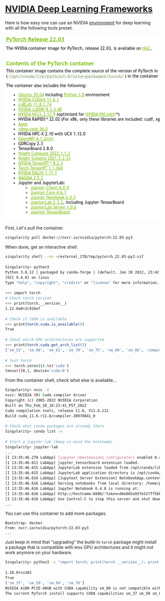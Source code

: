 # [NVIDIA Deep Learning Frameworks](https://docs.nvidia.com/deeplearning/frameworks/index.html)

Here is how easy one can use an NVIDIA [environment](https://docs.nvidia.com/deeplearning/frameworks/pytorch-release-notes/rel_22-03.html) for deep learning with all the following tools preset.

![pytorch](./images/pytorch-nvidia.png)

First, Let's pull the container.

``` bash
singularity pull docker://nvcr.io/nvidia/pytorch:22.03-py3
```

When done, get an interactive shell.

``` bash
singularity shell --nv ~/external_1TB/tmp/pytorch_22.03-py3.sif

Singularity> python3
Python 3.8.12 | packaged by conda-forge | (default, Jan 30 2022, 23:42:07) 
[GCC 9.4.0] on linux
Type "help", "copyright", "credits" or "license" for more information.

>>> import torch
# Check torch version
>>> print(torch.__version__) 
1.12.0a0+2c916ef

# Check if CUDA is available
>>> print(torch.cuda.is_available()) 
True

# Check which GPU architectures are supported
>>> print(torch.cuda.get_arch_list()) 
['sm_52', 'sm_60', 'sm_61', 'sm_70', 'sm_75', 'sm_80', 'sm_86', 'compute_86']

# test torch
>>> torch.zeros(1).to('cuda')
tensor([0.], device='cuda:0')
```

From the container shell, check what else is available...

``` bash
Singularity> nvcc -V
nvcc: NVIDIA (R) Cuda compiler driver
Copyright (c) 2005-2022 NVIDIA Corporation
Built on Thu_Feb_10_18:23:41_PST_2022
Cuda compilation tools, release 11.6, V11.6.112
Build cuda_11.6.r11.6/compiler.30978841_0

# Check what conda packages are already there
Singularity> conda list -v

# Start a jupyter-lab (keep in mind the hostname)
Singularity> jupyter-lab
...
[I 13:35:46.270 LabApp] [jupyter_nbextensions_configurator] enabled 0.4.1
[I 13:35:46.611 LabApp] jupyter_tensorboard extension loaded.
[I 13:35:46.615 LabApp] JupyterLab extension loaded from /opt/conda/lib/python3.8/site-packages/jupyterlab
[I 13:35:46.615 LabApp] JupyterLab application directory is /opt/conda/share/jupyter/lab
[I 13:35:46.616 LabApp] [Jupytext Server Extension] NotebookApp.contents_manager_class is (a subclass of) jupytext.TextFileContentsManager already - OK
[I 13:35:46.616 LabApp] Serving notebooks from local directory: /home/pmitev
[I 13:35:46.616 LabApp] Jupyter Notebook 6.4.8 is running at:
[I 13:35:46.616 LabApp] http://hostname:8888/?token=d6e865a937e527ff5bbccfb3f150480b76566f47eb3808b1
[I 13:35:46.616 LabApp] Use Control-C to stop this server and shut down all kernels (twice to skip confirmation).
...
```

You can use this container to add more packages.
``` singularity
Bootstrap: docker
From: nvcr.io/nvidia/pytorch:22.03-py3
...
```
Just keep in mind that "upgrading" the build-in `torch` package might install a package that is compatible with less GPU architectures and it might not work anymore on your hardware.

``` bash
Singularity> python3 -c "import torch; print(torch.__version__); print(torch.cuda.is_available()); print(torch.cuda.get_arch_list()); torch.zeros(1).to('cuda')"

1.10.0+cu102
True
['sm_37', 'sm_50', 'sm_60', 'sm_70']
NVIDIA A100-PCIE-40GB with CUDA capability sm_80 is not compatible with the current PyTorch installation.
The current PyTorch install supports CUDA capabilities sm_37 sm_50 sm_60 sm_70.
```